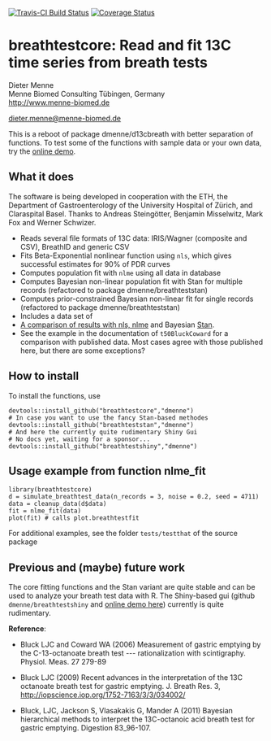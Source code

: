 [![Travis-CI Build Status](https://travis-ci.org/dmenne/breathtestcore.svg?branch=master)](https://travis-ci.org/dmenne/breathtestcore)
[![Coverage Status](https://coveralls.io/repos/github/dmenne/breathtestcore/badge.svg?branch=master)](https://coveralls.io/github/dmenne/breathtestcore?branch=master)

breathtestcore: Read and fit 13C time series from breath tests
===========================================

Dieter Menne   
Menne Biomed Consulting Tübingen, Germany    
http://www.menne-biomed.de   

dieter.menne@menne-biomed.de 

This is a reboot of package dmenne/d13cbreath with better separation of functions. To test some of the functions with sample data or your own data, try the [online demo](https://apps.menne-biomed.de/breathtestshiny).

## What it does
The software is being developed in cooperation with the ETH, the Department of Gastroenterology of the University Hospital of Zürich, and Claraspital Basel. Thanks to Andreas Steingötter, Benjamin Misselwitz, Mark Fox and Werner Schwizer.

* Reads several file formats of 13C data: IRIS/Wagner (composite and CSV), BreathID and generic CSV
* Fits Beta-Exponential nonlinear function using `nls`, which gives successful estimates for 90% of PDR curves
* Computes population fit with `nlme` using all data in database
* Computes Bayesian non-linear population fit with Stan for multiple records (refactored to package dmenne/breathteststan)
* Computes prior-constrained Bayesian non-linear fit for single records (refactored to package dmenne/breathteststan)
* Includes a data set of 
* [A comparison of results with nls, nlme](http://menne-biomed.de/blog/de/breath-test-stan) and Bayesian [Stan](http://www.mc-stan.org).
* See the example in the documentation of `t50BluckCoward` for a comparison with published data. Most cases agree with those published here, but there are some exceptions?

## How to install
To install the functions, use

    devtools::install_github("breathtestcore","dmenne")
    # In case you want to use the fancy Stan-based methodes
    devtools::install_github("breathteststan","dmenne")
    # And here the currently quite rudimentary Shiny Gui
    # No docs yet, waiting for a sponsor...
    devtools::install_github("breathtestshiny","dmenne")

## Usage example from function nlme_fit
    
    library(breathtestcore)    
    d = simulate_breathtest_data(n_records = 3, noise = 0.2, seed = 4711)
    data = cleanup_data(d$data)
    fit = nlme_fit(data)
    plot(fit) # calls plot.breathtestfit

For additional examples, see the folder `tests/testthat` of the source package
    
## Previous and (maybe) future work
The core fitting functions and the Stan variant are quite stable and can be used to analyze your breath test data with R. The Shiny-based gui (github `dmenne/breathtestshiny` and [online demo here](https://apps.menne-biomed.de/breathtestshiny)) currently is quite rudimentary. 



__Reference__: 

* Bluck LJC and Coward WA (2006) Measurement of gastric emptying by the C-13-octanoate breath test --- rationalization with scintigraphy. Physiol. Meas. 27 279-89

* Bluck LJC (2009) Recent advances in the interpretation of the 13C octanoate breath test for gastric emptying. J. Breath Res. 3, http://iopscience.iop.org/1752-7163/3/3/034002/

* Bluck, LJC, Jackson S, Vlasakakis G, Mander A (2011) Bayesian hierarchical methods to interpret  the 13C-octanoic acid breath  test for gastric emptying. Digestion 83_96-107.
